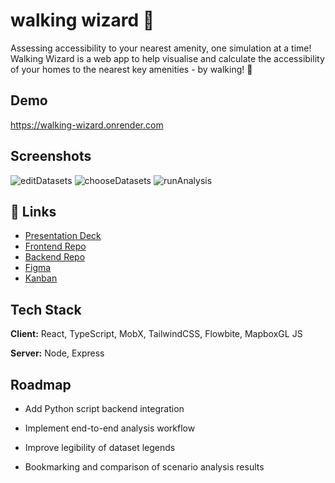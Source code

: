 
# walking wizard 🧙

Assessing accessibility to your nearest amenity, one simulation at a time! Walking Wizard is a web app to help visualise and calculate the accessibility of your homes to the nearest key amenities - by walking! 👣




## Demo

https://walking-wizard.onrender.com

## Screenshots
![editDatasets](https://github.com/chunxtan/walking-wizard/assets/99042026/aaec0529-9cc4-4dc4-975f-3ff968f601f8)
![chooseDatasets](https://github.com/chunxtan/walking-wizard/assets/99042026/7ca38fc7-52ba-4bfb-ba6b-8937c038f98c)
![runAnalysis](https://github.com/chunxtan/walking-wizard/assets/99042026/2de3dfff-2a67-4cd6-8410-553b152d4ba3)



## 🔗 Links
- [Presentation Deck](https://www.canva.com/design/DAF-QUDxL1k/zfcTgfkB6Qbev4wdYsMrVw/edit?utm_content=DAF-QUDxL1k&utm_campaign=designshare&utm_medium=link2&utm_source=sharebutton)
- [Frontend Repo](https://github.com/chunxtan/walking-wizard)
- [Backend Repo](https://github.com/chunxtan/walking-wizard-be)
- [Figma](https://www.figma.com/file/KDvn9g7xv2qYDsC1myAYrp/network-generator?type=design&node-id=0%3A1&mode=design&t=j3BC8APT9OHLpfh5-1)
- [Kanban](https://www.notion.so/060ffd58055c4278bdfdc69395838c6d?v=eb16d25aa14e4fe1add7ae6563ab1fac&pvs=4)

## Tech Stack

**Client:** React, TypeScript, MobX, TailwindCSS, Flowbite, MapboxGL JS

**Server:** Node, Express


## Roadmap

- Add Python script backend integration

- Implement end-to-end analysis workflow

- Improve legibility of dataset legends

- Bookmarking and comparison of scenario analysis results


